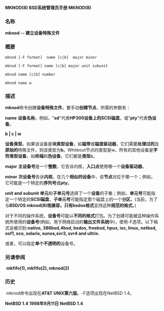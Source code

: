 **MKNOD(8)         BSD系统管理员手册       MKNOD(8)**



### **名称**

   **mknod --    建立设备特殊文件** 



### **概要**

```
mknod [-F format]  name [c|b]  major minor

mknod [-F format] name [c|b] major unit subunit

mknod name [c|b] number

mknod name w
```



### **描述**

  **mknod**命令创建**设备特殊文件**。要手动**创建节点**，所需的参数有：

   **name** 		 **设备名称**，例如，"**sd**"代表**HP300设备上的SCSI磁盘**，或"**pty**"代表**伪设备**。

   **b | c | w**

​      **设备类型**。如果该设备是**块类型设备**，如**磁带**或**磁盘驱动器**，它们需要**处理过的**及**原始的**特殊文件，则该类型为**b**。Whiteout节点的类型是w。所有的其他设备是**字符类型设备**，如**终端**和**伪设备**，它们都是**类型c**。

 **major**   **主设备号**是一个**整数**，它告诉内核，**入口点**使用哪一个**设备驱动器**。

 **minor**   **次设备号**告诉**内核**，在几个**相似的设备**中，该**节点**对应于哪一个；例如，它可能是一个特定的**序列号**或**pty**。

 **unit and subunit**  **单元**和**子单元号**选择了一个**设备**的子集；例如，**单元号**可能指定一个特定的**SCSI磁盘**，**子单元号**可能指定那个磁盘上的一个**分区**。(当前，为了与**BSD/OS mknod(8)**相兼容，只有**bsdos格式**支持这种**规范的格式**。)

对于不同的操作系统，**设备号**可能以**不同的格式**打包。为了创建可能被这种操作系统所使用的**设备号**(例如，用于网络启动的**输出文件系统**中)，使用-F选项。以下格式会被识别:**native, 386bsd,4bsd, bsdos, freebsd, hpux, isc, linux, netbsd, osf1, sco, solaris, sunos,svr3, svr4 and ultrix.**

或者，可以指定**单个不透明的**设备号。

### 另请参阅

​		**mkfifo(1), mkfifo(2), mknod(2)**

### 历史

​		mknod命令出现在**AT&T UNIX第六版**。-F选项出现在NetBSD 1.4。

**NetBSD 1.4          1998年9月11日        NetBSD 1.4**
